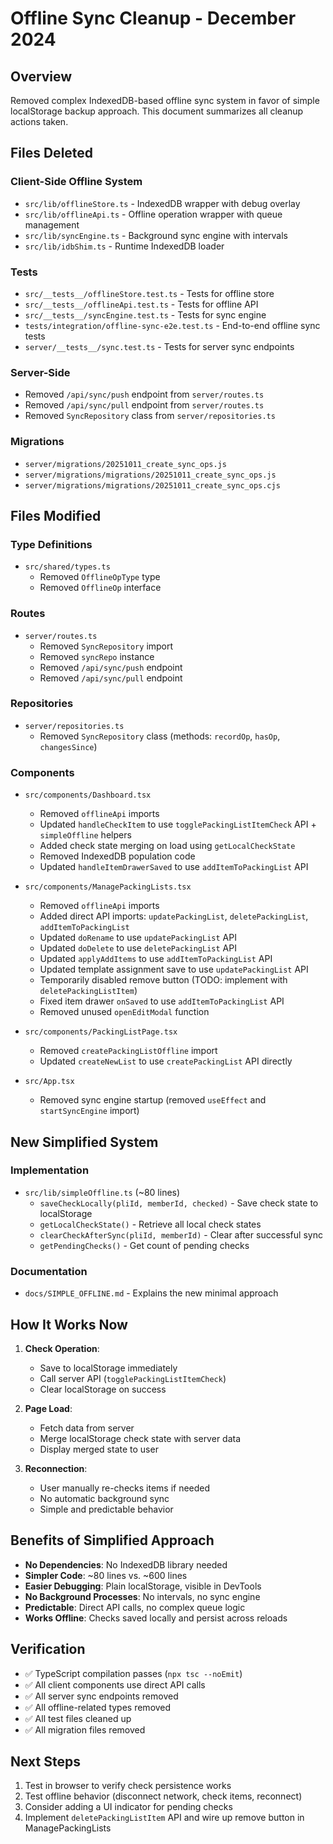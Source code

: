 # Offline Sync Cleanup - December 2024

## Overview
Removed complex IndexedDB-based offline sync system in favor of simple localStorage backup approach. This document summarizes all cleanup actions taken.

## Files Deleted

### Client-Side Offline System
- `src/lib/offlineStore.ts` - IndexedDB wrapper with debug overlay
- `src/lib/offlineApi.ts` - Offline operation wrapper with queue management
- `src/lib/syncEngine.ts` - Background sync engine with intervals
- `src/lib/idbShim.ts` - Runtime IndexedDB loader

### Tests
- `src/__tests__/offlineStore.test.ts` - Tests for offline store
- `src/__tests__/offlineApi.test.ts` - Tests for offline API
- `src/__tests__/syncEngine.test.ts` - Tests for sync engine
- `tests/integration/offline-sync-e2e.test.ts` - End-to-end offline sync tests
- `server/__tests__/sync.test.ts` - Tests for server sync endpoints

### Server-Side
- Removed `/api/sync/push` endpoint from `server/routes.ts`
- Removed `/api/sync/pull` endpoint from `server/routes.ts`
- Removed `SyncRepository` class from `server/repositories.ts`

### Migrations
- `server/migrations/20251011_create_sync_ops.js`
- `server/migrations/migrations/20251011_create_sync_ops.js`
- `server/migrations/migrations/20251011_create_sync_ops.cjs`

## Files Modified

### Type Definitions
- `src/shared/types.ts`
  - Removed `OfflineOpType` type
  - Removed `OfflineOp` interface

### Routes
- `server/routes.ts`
  - Removed `SyncRepository` import
  - Removed `syncRepo` instance
  - Removed `/api/sync/push` endpoint
  - Removed `/api/sync/pull` endpoint

### Repositories
- `server/repositories.ts`
  - Removed `SyncRepository` class (methods: `recordOp`, `hasOp`, `changesSince`)

### Components
- `src/components/Dashboard.tsx`
  - Removed `offlineApi` imports
  - Updated `handleCheckItem` to use `togglePackingListItemCheck` API + `simpleOffline` helpers
  - Added check state merging on load using `getLocalCheckState`
  - Removed IndexedDB population code
  - Updated `handleItemDrawerSaved` to use `addItemToPackingList` API

- `src/components/ManagePackingLists.tsx`
  - Removed `offlineApi` imports
  - Added direct API imports: `updatePackingList`, `deletePackingList`, `addItemToPackingList`
  - Updated `doRename` to use `updatePackingList` API
  - Updated `doDelete` to use `deletePackingList` API
  - Updated `applyAddItems` to use `addItemToPackingList` API
  - Updated template assignment save to use `updatePackingList` API
  - Temporarily disabled remove button (TODO: implement with `deletePackingListItem`)
  - Fixed item drawer `onSaved` to use `addItemToPackingList` API
  - Removed unused `openEditModal` function

- `src/components/PackingListPage.tsx`
  - Removed `createPackingListOffline` import
  - Updated `createNewList` to use `createPackingList` API directly

- `src/App.tsx`
  - Removed sync engine startup (removed `useEffect` and `startSyncEngine` import)

## New Simplified System

### Implementation
- `src/lib/simpleOffline.ts` (~80 lines)
  - `saveCheckLocally(pliId, memberId, checked)` - Save check state to localStorage
  - `getLocalCheckState()` - Retrieve all local check states
  - `clearCheckAfterSync(pliId, memberId)` - Clear after successful sync
  - `getPendingChecks()` - Get count of pending checks

### Documentation
- `docs/SIMPLE_OFFLINE.md` - Explains the new minimal approach

## How It Works Now

1. **Check Operation**: 
   - Save to localStorage immediately
   - Call server API (`togglePackingListItemCheck`)
   - Clear localStorage on success

2. **Page Load**:
   - Fetch data from server
   - Merge localStorage check state with server data
   - Display merged state to user

3. **Reconnection**:
   - User manually re-checks items if needed
   - No automatic background sync
   - Simple and predictable behavior

## Benefits of Simplified Approach

- **No Dependencies**: No IndexedDB library needed
- **Simpler Code**: ~80 lines vs. ~600 lines
- **Easier Debugging**: Plain localStorage, visible in DevTools
- **No Background Processes**: No intervals, no sync engine
- **Predictable**: Direct API calls, no complex queue logic
- **Works Offline**: Checks saved locally and persist across reloads

## Verification

- ✅ TypeScript compilation passes (`npx tsc --noEmit`)
- ✅ All client components use direct API calls
- ✅ All server sync endpoints removed
- ✅ All offline-related types removed
- ✅ All test files cleaned up
- ✅ All migration files removed

## Next Steps

1. Test in browser to verify check persistence works
2. Test offline behavior (disconnect network, check items, reconnect)
3. Consider adding a UI indicator for pending checks
4. Implement `deletePackingListItem` API and wire up remove button in ManagePackingLists
